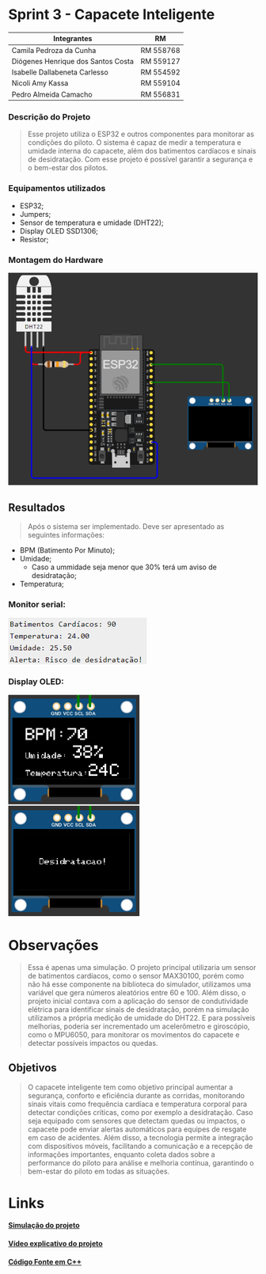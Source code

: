 # Sprint 3 - Capacete Inteligente

Integrantes   | RM
--------- | ------
Camila Pedroza da Cunha | RM 558768
Diógenes Henrique dos Santos Costa | RM 559127 
Isabelle Dallabeneta Carlesso | RM 554592
Nicoli Amy Kassa | RM 559104
Pedro Almeida Camacho | RM 556831

### Descrição do Projeto
> Esse projeto utiliza o ESP32 e outros componentes para monitorar as condições do piloto. O sistema é capaz de medir a temperatura e umidade interna do capacete, além dos batimentos cardíacos e sinais de desidratação. Com esse projeto é possível garantir a segurança e o bem-estar dos pilotos. 

### Equipamentos utilizados
* ESP32;
* Jumpers;
* Sensor de temperatura e umidade (DHT22);
* Display OLED SSD1306;
* Resistor;

### Montagem do Hardware
![Esquema do projeto](./imagens/EsquemaArduino.png)

## Resultados
> Após o sistema ser implementado. Deve ser apresentado as seguintes informações:

* BPM (Batimento Por Minuto);
* Umidade;
    * Caso a ummidade seja menor que 30% terá um aviso de desidratação;
* Temperatura;

### Monitor serial: 
![alt Dados Apresentados](./imagens/dados.png)

### Display OLED:
![alt Dados Apresentados](./imagens/dadosOLED.png)
![alt Dados Apresentados](./imagens/desidratacaoOLED.png)


# Observações
>Essa é apenas uma simulação. O projeto principal utilizaria um sensor de batimentos cardíacos, como o sensor MAX30100, porém como não há esse componente na biblioteca do simulador, utilizamos uma variável que gera números aleatórios entre 60 e 100. Além disso, o projeto inicial contava com a aplicação do sensor de condutividade elétrica para identificar sinais de desidratação, porém na simulação utilizamos a própria medição de umidade do DHT22. E para possíveis melhorias, poderia ser incrementado um acelerômetro e giroscópio, como o MPU6050, para monitorar os movimentos do capacete e detectar possíveis impactos ou quedas.

## Objetivos 
>O capacete inteligente tem como objetivo principal aumentar a segurança, conforto e eficiência durante as corridas, monitorando sinais vitais como frequência cardíaca e temperatura corporal para detectar condições críticas, como por exemplo a desidratação. Caso seja equipado com sensores que detectam quedas ou impactos, o capacete pode enviar alertas automáticos para equipes de resgate em caso de acidentes. Além disso, a tecnologia permite a integração com dispositivos móveis, facilitando a comunicação e a recepção de informações importantes, enquanto coleta dados sobre a performance do piloto para análise e melhoria contínua, garantindo o bem-estar do piloto em todas as situações. 

# Links
#### [Simulação do projeto](https://wokwi.com/projects/409829036145276929)

#### [Vídeo explicativo do projeto]()

#### [Código Fonte em C++]()

